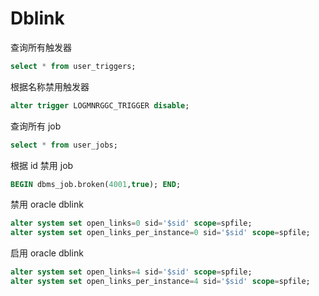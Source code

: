 # Dblink


查询所有触发器
```sql
select * from user_triggers;
```
根据名称禁用触发器
```sql
alter trigger LOGMNRGGC_TRIGGER disable;
```
查询所有 job
```sql
select * from user_jobs;
```
根据 id 禁用 job
```sql
BEGIN dbms_job.broken(4001,true); END;
```

禁用 oracle dblink
```sql
alter system set open_links=0 sid='$sid' scope=spfile;
alter system set open_links_per_instance=0 sid='$sid' scope=spfile;
```

启用 oracle dblink
```sql
alter system set open_links=4 sid='$sid' scope=spfile;
alter system set open_links_per_instance=4 sid='$sid' scope=spfile;
```
